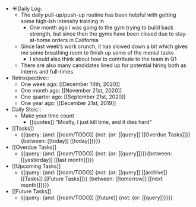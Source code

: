- ☀️Daily Log:
    - The daily pull-up/push-up routine has been helpful with getting some high-ish intensity training in
        - One month ago I was going to the gym trying to build back strength, but since then the gyms have been closed due to stay-at-home orders in California
    - Since last week’s work crunch, it has slowed down a bit which gives me some breathing room to finish up some of the menial tasks
        - I should also think about how to contribute to the team in Q1
    - There are also many candidates lined up for potential hiring both as interns and full-times
- Retrospective::
    - One week ago: [[December 14th, 2020]]
    - One month ago: [[November 21st, 2020]]
    - One quarter ago: [[September 21st, 2020]]
    - One year ago: [[December 21st, 2019]]
- Daily Stoic::
    - Make your time count
        - [[quotes]] “Mostly, I just kill time, and it dies hard"
- [[Tasks]]
    - {{query: {and: [[roam/TODO]] {not: {or: [[query]] [[Overdue Tasks]]}} {between: [[today]] [[today]]}}}}
- [[Overdue Tasks]]
    - {{query: {and: [[roam/TODO]] {not: {or: [[query]]}}}{between: [[yesterday]] [[last month]]}}}
- [[Upcoming Tasks]]
    - {{query: {and: [[roam/TODO]] {not: {or: [[query]] [[archive]] [[Tasks]] [[Future Tasks]]}} {between: [[tomorrow]] [[next month]]}}}}
- [[Future Tasks]]
    - {{query: {and: [[roam/TODO]] [[future]] {not: {or: [[query]]}}}}
